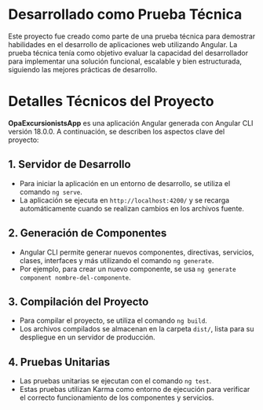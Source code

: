 # Desarrollado como Prueba Técnica

Este proyecto fue creado como parte de una prueba técnica para demostrar habilidades en el desarrollo de aplicaciones web utilizando Angular. La prueba técnica tenía como objetivo evaluar la capacidad del desarrollador para implementar una solución funcional, escalable y bien estructurada, siguiendo las mejores prácticas de desarrollo.

# Detalles Técnicos del Proyecto

**OpaExcursionistsApp** es una aplicación Angular generada con Angular CLI versión 18.0.0. A continuación, se describen los aspectos clave del proyecto:

## 1. Servidor de Desarrollo

- Para iniciar la aplicación en un entorno de desarrollo, se utiliza el comando `ng serve`.
- La aplicación se ejecuta en `http://localhost:4200/` y se recarga automáticamente cuando se realizan cambios en los archivos fuente.

## 2. Generación de Componentes

- Angular CLI permite generar nuevos componentes, directivas, servicios, clases, interfaces y más utilizando el comando `ng generate`.
- Por ejemplo, para crear un nuevo componente, se usa `ng generate component nombre-del-componente`.

## 3. Compilación del Proyecto

- Para compilar el proyecto, se utiliza el comando `ng build`.
- Los archivos compilados se almacenan en la carpeta `dist/`, lista para su despliegue en un servidor de producción.

## 4. Pruebas Unitarias

- Las pruebas unitarias se ejecutan con el comando `ng test`.
- Estas pruebas utilizan Karma como entorno de ejecución para verificar el correcto funcionamiento de los componentes y servicios.
